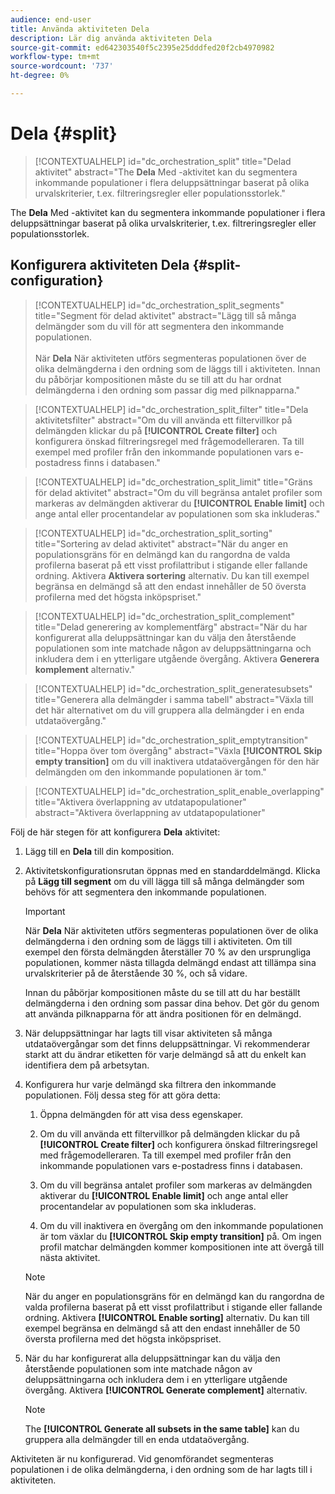 ```yaml
---
audience: end-user
title: Använda aktiviteten Dela
description: Lär dig använda aktiviteten Dela
source-git-commit: ed642303540f5c2395e25dddfed20f2cb4970982
workflow-type: tm+mt
source-wordcount: '737'
ht-degree: 0%

---
```


# Dela {#split}

>[!CONTEXTUALHELP]
>id="dc_orchestration_split"
>title="Delad aktivitet"
>abstract="The **Dela** Med -aktivitet kan du segmentera inkommande populationer i flera deluppsättningar baserat på olika urvalskriterier, t.ex. filtreringsregler eller populationsstorlek."

The **Dela** Med -aktivitet kan du segmentera inkommande populationer i flera deluppsättningar baserat på olika urvalskriterier, t.ex. filtreringsregler eller populationsstorlek.

## Konfigurera aktiviteten Dela {#split-configuration}

>[!CONTEXTUALHELP]
>id="dc_orchestration_split_segments"
>title="Segment för delad aktivitet"
>abstract="Lägg till så många delmängder som du vill för att segmentera den inkommande populationen.<br/></br>När **Dela** När aktiviteten utförs segmenteras populationen över de olika delmängderna i den ordning som de läggs till i aktiviteten. Innan du påbörjar kompositionen måste du se till att du har ordnat delmängderna i den ordning som passar dig med pilknapparna."

>[!CONTEXTUALHELP]
>id="dc_orchestration_split_filter"
>title="Dela aktivitetsfilter"
>abstract="Om du vill använda ett filtervillkor på delmängden klickar du på **[!UICONTROL Create filter]** och konfigurera önskad filtreringsregel med frågemodelleraren. Ta till exempel med profiler från den inkommande populationen vars e-postadress finns i databasen."

>[!CONTEXTUALHELP]
>id="dc_orchestration_split_limit"
>title="Gräns för delad aktivitet"
>abstract="Om du vill begränsa antalet profiler som markeras av delmängden aktiverar du **[!UICONTROL Enable limit]** och ange antal eller procentandelar av populationen som ska inkluderas."

>[!CONTEXTUALHELP]
>id="dc_orchestration_split_sorting"
>title="Sortering av delad aktivitet"
>abstract="När du anger en populationsgräns för en delmängd kan du rangordna de valda profilerna baserat på ett visst profilattribut i stigande eller fallande ordning. Aktivera **Aktivera sortering** alternativ. Du kan till exempel begränsa en delmängd så att den endast innehåller de 50 översta profilerna med det högsta inköpspriset."

>[!CONTEXTUALHELP]
>id="dc_orchestration_split_complement"
>title="Delad generering av komplementfärg"
>abstract="När du har konfigurerat alla deluppsättningar kan du välja den återstående populationen som inte matchade någon av deluppsättningarna och inkludera dem i en ytterligare utgående övergång. Aktivera **Generera komplement** alternativ."

>[!CONTEXTUALHELP]
>id="dc_orchestration_split_generatesubsets"
>title="Generera alla delmängder i samma tabell"
>abstract="Växla till det här alternativet om du vill gruppera alla delmängder i en enda utdataövergång."

>[!CONTEXTUALHELP]
>id="dc_orchestration_split_emptytransition"
>title="Hoppa över tom övergång"
>abstract="Växla **[!UICONTROL Skip empty transition]** om du vill inaktivera utdataövergången för den här delmängden om den inkommande populationen är tom."

>[!CONTEXTUALHELP]
>id="dc_orchestration_split_enable_overlapping"
>title="Aktivera överlappning av utdatapopulationer"
>abstract="Aktivera överlappning av utdatapopulationer"

Följ de här stegen för att konfigurera **Dela** aktivitet:

1. Lägg till en **Dela** till din komposition.

1. Aktivitetskonfigurationsrutan öppnas med en standarddelmängd. Klicka på **Lägg till segment** om du vill lägga till så många delmängder som behövs för att segmentera den inkommande populationen.

   >[!IMPORTANT]
   >
   >När **Dela** När aktiviteten utförs segmenteras populationen över de olika delmängderna i den ordning som de läggs till i aktiviteten. Om till exempel den första delmängden återställer 70 % av den ursprungliga populationen, kommer nästa tillagda delmängd endast att tillämpa sina urvalskriterier på de återstående 30 %, och så vidare.
   >
   >Innan du påbörjar kompositionen måste du se till att du har beställt delmängderna i den ordning som passar dina behov. Det gör du genom att använda pilknapparna för att ändra positionen för en delmängd.

1. När deluppsättningar har lagts till visar aktiviteten så många utdataövergångar som det finns deluppsättningar. Vi rekommenderar starkt att du ändrar etiketten för varje delmängd så att du enkelt kan identifiera dem på arbetsytan.

1. Konfigurera hur varje delmängd ska filtrera den inkommande populationen. Följ dessa steg för att göra detta:

   1. Öppna delmängden för att visa dess egenskaper.

   1. Om du vill använda ett filtervillkor på delmängden klickar du på **[!UICONTROL Create filter]** och konfigurera önskad filtreringsregel med frågemodelleraren. Ta till exempel med profiler från den inkommande populationen vars e-postadress finns i databasen. <!--[Learn how to work with the query modeler](../../query/query-modeler-overview.md)-->

   1. Om du vill begränsa antalet profiler som markeras av delmängden aktiverar du **[!UICONTROL Enable limit]** och ange antal eller procentandelar av populationen som ska inkluderas.

   1. Om du vill inaktivera en övergång om den inkommande populationen är tom växlar du **[!UICONTROL Skip empty transition]** på. Om ingen profil matchar delmängden kommer kompositionen inte att övergå till nästa aktivitet.

   >[!NOTE]
   >
   >När du anger en populationsgräns för en delmängd kan du rangordna de valda profilerna baserat på ett visst profilattribut i stigande eller fallande ordning. Aktivera **[!UICONTROL Enable sorting]** alternativ. Du kan till exempel begränsa en delmängd så att den endast innehåller de 50 översta profilerna med det högsta inköpspriset.

1. När du har konfigurerat alla deluppsättningar kan du välja den återstående populationen som inte matchade någon av deluppsättningarna och inkludera dem i en ytterligare utgående övergång. Aktivera **[!UICONTROL Generate complement]** alternativ.

   >[!NOTE]
   >
   >The **[!UICONTROL Generate all subsets in the same table]** kan du gruppera alla delmängder till en enda utdataövergång.

Aktiviteten är nu konfigurerad. Vid genomförandet segmenteras populationen i de olika delmängderna, i den ordning som de har lagts till i aktiviteten.

<!--
## Example{#split-example}

In the following example, the **[!UICONTROL Split]** activity is used to segment an audience into distinct subsets based on the communication channel that we want to use :

* **Subset 1 "push"**: This subset comprises all profiles who have installed our mobile application.
* **Subset 2 "sms"**: Mobile phone users: For the remaining population that did not fall into Subset 1, subset 2 applies a filtering rule to select profiles with mobile phones in the database.
* **Complement transition**: This transition captures all the remaining profiles that did not match Subset 1 or Subset 2. Specifically, it includes profiles who neither installed the mobile application nor have a mobile phone, such as users who haven't installed the mobile app or lack a registered mobile number.

![](../assets/workflow-split-example.png)
-->
